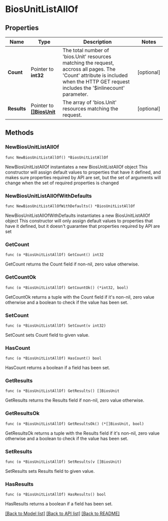 # BiosUnitListAllOf

## Properties

Name | Type | Description | Notes
------------ | ------------- | ------------- | -------------
**Count** | Pointer to **int32** | The total number of &#39;bios.Unit&#39; resources matching the request, accross all pages. The &#39;Count&#39; attribute is included when the HTTP GET request includes the &#39;$inlinecount&#39; parameter. | [optional] 
**Results** | Pointer to [**[]BiosUnit**](bios.Unit.md) | The array of &#39;bios.Unit&#39; resources matching the request. | [optional] 

## Methods

### NewBiosUnitListAllOf

`func NewBiosUnitListAllOf() *BiosUnitListAllOf`

NewBiosUnitListAllOf instantiates a new BiosUnitListAllOf object
This constructor will assign default values to properties that have it defined,
and makes sure properties required by API are set, but the set of arguments
will change when the set of required properties is changed

### NewBiosUnitListAllOfWithDefaults

`func NewBiosUnitListAllOfWithDefaults() *BiosUnitListAllOf`

NewBiosUnitListAllOfWithDefaults instantiates a new BiosUnitListAllOf object
This constructor will only assign default values to properties that have it defined,
but it doesn't guarantee that properties required by API are set

### GetCount

`func (o *BiosUnitListAllOf) GetCount() int32`

GetCount returns the Count field if non-nil, zero value otherwise.

### GetCountOk

`func (o *BiosUnitListAllOf) GetCountOk() (*int32, bool)`

GetCountOk returns a tuple with the Count field if it's non-nil, zero value otherwise
and a boolean to check if the value has been set.

### SetCount

`func (o *BiosUnitListAllOf) SetCount(v int32)`

SetCount sets Count field to given value.

### HasCount

`func (o *BiosUnitListAllOf) HasCount() bool`

HasCount returns a boolean if a field has been set.

### GetResults

`func (o *BiosUnitListAllOf) GetResults() []BiosUnit`

GetResults returns the Results field if non-nil, zero value otherwise.

### GetResultsOk

`func (o *BiosUnitListAllOf) GetResultsOk() (*[]BiosUnit, bool)`

GetResultsOk returns a tuple with the Results field if it's non-nil, zero value otherwise
and a boolean to check if the value has been set.

### SetResults

`func (o *BiosUnitListAllOf) SetResults(v []BiosUnit)`

SetResults sets Results field to given value.

### HasResults

`func (o *BiosUnitListAllOf) HasResults() bool`

HasResults returns a boolean if a field has been set.


[[Back to Model list]](../README.md#documentation-for-models) [[Back to API list]](../README.md#documentation-for-api-endpoints) [[Back to README]](../README.md)


